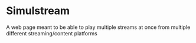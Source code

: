 # Simulstream
 A web page meant to be able to play multiple streams at once from multiple different streaming/content platforms
